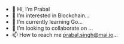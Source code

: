 - 👋 Hi, I’m Prabal
- 👀 I’m interested in Blockchain...
- 🌱 I’m currently learning  Go...
- 💞️ I’m looking to collaborate on ...
- 📫 How to reach me prabal.singh@mai.io...

<!---
0xPrabal/0xPrabal is a ✨ special ✨ repository because its `README.md` (this file) appears on your GitHub profile.
You can click the Preview link to take a look at your changes.
--->
